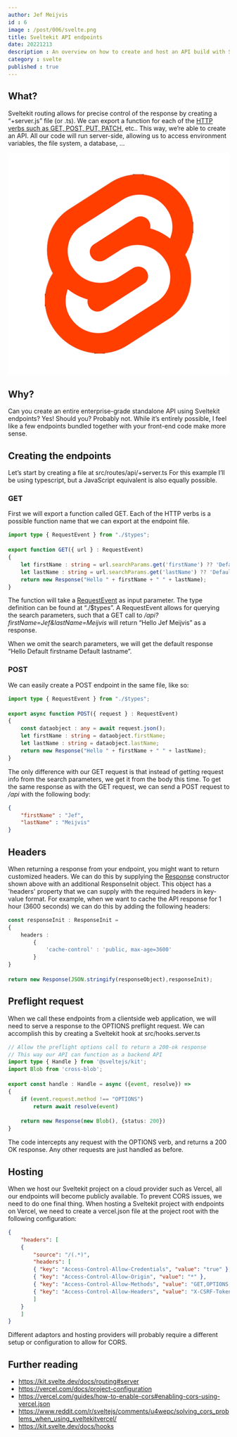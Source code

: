 ```yaml
---
author: Jef Meijvis
id : 6
image : /post/006/svelte.png
title: Sveltekit API endpoints
date: 20221213
description : An overview on how to create and host an API build with Sveltekit.
category : svelte
published : true
---
```


## What?

Sveltekit routing allows for precise control of the response by creating a “+server.js” file (or .ts). We can export a function for each of the [HTTP verbs such as GET, POST, PUT, PATCH](https://developer.mozilla.org/en-US/docs/Web/HTTP/Methods), etc.. This way, we’re able to create an API. All our code will run server-side, allowing us to access environment variables, the file system, a database, …

![Svelte logo [small]](/content/006-sveltekit-api-endpoints/images/svelte.png)
## Why?
Can you create an entire enterprise-grade standalone API using Sveltekit endpoints? Yes! Should you? Probably not. While it’s entirely possible, I feel like a few endpoints bundled together with your front-end code make more sense.
## Creating the endpoints
Let’s start by creating a file at src/routes/api/+server.ts For this example I’ll be using typescript, but a JavaScript equivalent is also equally possible.
### GET
First we will export a function called GET. Each of the HTTP verbs is a possible function name that we can export at the endpoint file.

```typescript
import type { RequestEvent } from "./$types";

export function GET({ url } : RequestEvent) 
{
    let firstName : string = url.searchParams.get('firstName') ?? 'Default firstname';
    let lastName : string = url.searchParams.get('lastName') ?? 'Default lastname';
    return new Response("Hello " + firstName + " " + lastName);
}
```

The function will take a [RequestEvent](https://kit.svelte.dev/docs/types#public-types-requestevent) as input parameter. The type definition can be found at “./$types”. A RequestEvent allows for querying the search parameters, such that a GET call to */api?firstName=Jef&lastName=Meijvis* will return “Hello Jef Meijvis” as a response.

When we omit the search parameters, we will get the default response “Hello Default firstname Default lastname”.
### POST
We can easily create a POST endpoint in the same file, like so:

```typescript
import type { RequestEvent } from "./$types";

export async function POST({ request } : RequestEvent) 
{
    const dataobject : any = await request.json();
    let firstName : string = dataobject.firstName;
    let lastName : string = dataobject.lastName;
    return new Response("Hello " + firstName + " " + lastName);
}
```

The only difference with our GET request is that instead of getting request info from the search parameters, we get it from the body this time. To get the same response as with the GET request, we can send a POST request to */api* with the following body:

```json
{
    "firstName" : "Jef",
    "lastName" : "Meijvis"
}
```

## Headers
When returning a response from your endpoint, you might want to return customized headers. We can do this by supplying the [Response](https://developer.mozilla.org/en-US/docs/Web/API/Response) constructor shown above with an additional ResponseInit object. This object has a 'headers' property that we can supply with the required headers in key-value format. For example, when we want to cache the API response for 1 hour (3600 seconds) we can do this by adding the following headers:
```typescript
const responseInit : ResponseInit =
{
    headers : 
        {
            'cache-control' : 'public, max-age=3600'
        }
}

return new Response(JSON.stringify(responseObject),responseInit);
```
## Preflight request
When we call these endpoints from a clientside web application, we will need to serve a response to the OPTIONS preflight request. We can accomplish this by creating a Sveltekit hook at src/hooks.server.ts
```typescript
// Allow the preflight options call to return a 200-ok response
// This way our API can function as a backend API
import type { Handle } from '@sveltejs/kit';
import Blob from 'cross-blob';

export const handle : Handle = async ({event, resolve}) => 
{
    if (event.request.method !== "OPTIONS") 
        return await resolve(event)

    return new Response(new Blob(), {status: 200})
}
```
The code intercepts any request with the OPTIONS verb, and returns a 200 OK response. Any other requests are just handled as before.

## Hosting
When we host our Sveltekit project on a cloud provider such as Vercel, all our endpoints will become publicly available. To prevent CORS issues, we need to do one final thing. When hosting a Sveltekit project with endpoints on Vercel, we need to create a vercel.json file at the project root with the following configuration:
```json
{
    "headers": [
    {
        "source": "/(.*)",
        "headers": [
        { "key": "Access-Control-Allow-Credentials", "value": "true" },
        { "key": "Access-Control-Allow-Origin", "value": "*" },
        { "key": "Access-Control-Allow-Methods", "value": "GET,OPTIONS,PATCH,DELETE,POST,PUT" },
        { "key": "Access-Control-Allow-Headers", "value": "X-CSRF-Token, X-Requested-With, Accept, Accept-Version, Content-Length, Content-MD5, Content-Type, Date, X-Api-Version" }
        ]
    }
    ]
}
```
Different adaptors and hosting providers will probably require a different setup or configuration to allow for CORS.
## Further reading
- https://kit.svelte.dev/docs/routing#server
- https://vercel.com/docs/project-configuration
- https://vercel.com/guides/how-to-enable-cors#enabling-cors-using-vercel.json
- https://www.reddit.com/r/sveltejs/comments/u4wepc/solving_cors_problems_when_using_sveltekitvercel/
- https://kit.svelte.dev/docs/hooks

